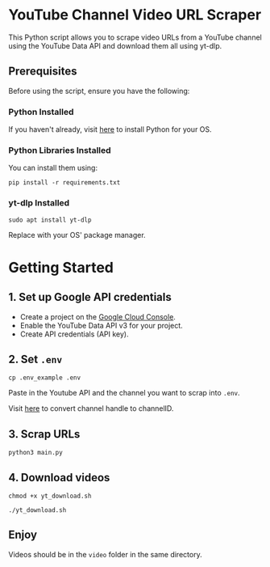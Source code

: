 # YouTube Channel Video URL Scraper

This Python script allows you to scrape video URLs from a YouTube channel using the YouTube Data API and download them all using yt-dlp.

## Prerequisites

Before using the script, ensure you have the following:

### Python Installed

If you haven't already, visit [here](https://www.python.org/) to install Python for your OS.

### Python Libraries Installed

You can install them using:

`pip install -r requirements.txt`

### yt-dlp Installed

`sudo apt install yt-dlp`

Replace with your OS' package manager.

# Getting Started

## 1. Set up Google API credentials

- Create a project on the [Google Cloud Console](https://console.cloud.google.com/).
- Enable the YouTube Data API v3 for your project.
- Create API credentials (API key).

## 2. Set `.env`
`cp .env_example .env`

Paste in the Youtube API and the channel you want to scrap into `.env`.

Visit [here](https://www.streamweasels.com/tools/youtube-channel-id-and-user-id-convertor/) to convert channel handle to channelID.

## 3. Scrap URLs
`python3 main.py`

## 4. Download videos
`chmod +x yt_download.sh`

`./yt_download.sh`

## Enjoy
Videos should be in the `video` folder in the same directory.
